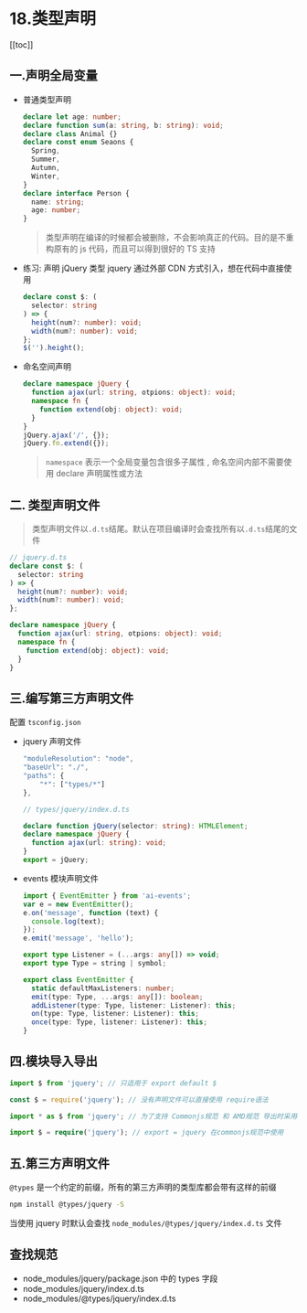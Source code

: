 # 18.类型声明

[[toc]]

## 一.声明全局变量

- 普通类型声明
  ```ts
  declare let age: number;
  declare function sum(a: string, b: string): void;
  declare class Animal {}
  declare const enum Seaons {
    Spring,
    Summer,
    Autumn,
    Winter,
  }
  declare interface Person {
    name: string;
    age: number;
  }
  ```
  > 类型声明在编译的时候都会被删除，不会影响真正的代码。目的是不重构原有的 js 代码，而且可以得到很好的 TS 支持
- 练习: 声明 jQuery 类型
  jquery 通过外部 CDN 方式引入，想在代码中直接使用
  ```ts
  declare const $: (
    selector: string
  ) => {
    height(num?: number): void;
    width(num?: number): void;
  };
  $('').height();
  ```
- 命名空间声明
  ```ts
  declare namespace jQuery {
    function ajax(url: string, otpions: object): void;
    namespace fn {
      function extend(obj: object): void;
    }
  }
  jQuery.ajax('/', {});
  jQuery.fn.extend({});
  ```
  > `namespace` 表示一个全局变量包含很多子属性 , 命名空间内部不需要使用 declare 声明属性或方法

## 二. 类型声明文件

> 类型声明文件以`.d.ts`结尾。默认在项目编译时会查找所有以`.d.ts`结尾的文件

```ts
// jquery.d.ts
declare const $: (
  selector: string
) => {
  height(num?: number): void;
  width(num?: number): void;
};

declare namespace jQuery {
  function ajax(url: string, otpions: object): void;
  namespace fn {
    function extend(obj: object): void;
  }
}
```

## 三.编写第三方声明文件

配置 `tsconfig.json`

- jquery 声明文件

  ```ts
  "moduleResolution": "node",
  "baseUrl": "./",
  "paths": {
      "*": ["types/*"]
  },
  ```

  ```ts
  // types/jquery/index.d.ts

  declare function jQuery(selector: string): HTMLElement;
  declare namespace jQuery {
    function ajax(url: string): void;
  }
  export = jQuery;
  ```

- events 模块声明文件

  ```ts
  import { EventEmitter } from 'ai-events';
  var e = new EventEmitter();
  e.on('message', function (text) {
    console.log(text);
  });
  e.emit('message', 'hello');
  ```

  ```ts
  export type Listener = (...args: any[]) => void;
  export type Type = string | symbol;

  export class EventEmitter {
    static defaultMaxListeners: number;
    emit(type: Type, ...args: any[]): boolean;
    addListener(type: Type, listener: Listener): this;
    on(type: Type, listener: Listener): this;
    once(type: Type, listener: Listener): this;
  }
  ```

## 四.模块导入导出

```ts
import $ from 'jquery'; // 只适用于 export default $

const $ = require('jquery'); // 没有声明文件可以直接使用 require语法

import * as $ from 'jquery'; // 为了支持 Commonjs规范 和 AMD规范 导出时采用export = jquery

import $ = require('jquery'); // export = jquery 在commonjs规范中使用
```

## 五.第三方声明文件

`@types` 是一个约定的前缀，所有的第三方声明的类型库都会带有这样的前缀

```sh
npm install @types/jquery -S
```

当使用 jquery 时默认会查找 `node_modules/@types/jquery/index.d.ts` 文件

## 查找规范

- node_modules/jquery/package.json 中的 types 字段
- node_modules/jquery/index.d.ts
- node_modules/@types/jquery/index.d.ts
